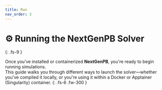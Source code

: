 ```yaml
---
title: Run
nav_order: 3
---
```


# ⚙️ Running the NextGenPB Solver
{: .fs-9 }

Once you’ve installed or containerized **NextGenPB**, you're ready to begin running simulations.  
This guide walks you through different ways to launch the solver—whether you've compiled it locally, or you're using it within a Docker or Apptainer (Singularity) container.
{: .fs-6 .fw-300 }
